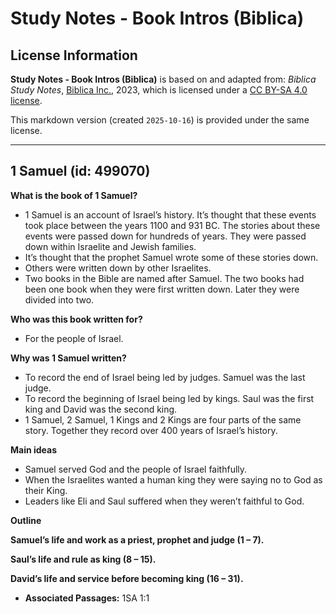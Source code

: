 # Study Notes - Book Intros (Biblica)

## License Information

**Study Notes - Book Intros (Biblica)** is based on and adapted from: _Biblica Study Notes_, [Biblica Inc.](https://www.biblica.com/), 2023, which is licensed under a [CC BY-SA 4.0 license](https://creativecommons.org/licenses/by-sa/4.0/legalcode.en).

This markdown version (created `2025-10-16`) is provided under the same license.



--------------------------------

## 1 Samuel (id: 499070)

**What is the book of 1 Samuel?**

* 1 Samuel is an account of Israel’s history. It’s thought that these events took place between the years 1100 and 931 BC. The stories about these events were passed down for hundreds of years. They were passed down within Israelite and Jewish families.
* It’s thought that the prophet Samuel wrote some of these stories down.
* Others were written down by other Israelites.
* Two books in the Bible are named after Samuel. The two books had been one book when they were first written down. Later they were divided into two.

**Who was this book written for?**

* For the people of Israel.

**Why was 1 Samuel written?**

* To record the end of Israel being led by judges. Samuel was the last judge.
* To record the beginning of Israel being led by kings. Saul was the first king and David was the second king.
* 1 Samuel, 2 Samuel, 1 Kings and 2 Kings are four parts of the same story. Together they record over 400 years of Israel’s history.

**Main ideas**

* Samuel served God and the people of Israel faithfully.
* When the Israelites wanted a human king they were saying no to God as their King.
* Leaders like Eli and Saul suffered when they weren’t faithful to God.

**Outline**

**Samuel’s life and work as a priest, prophet and judge (1 – 7\).**

**Saul’s life and rule as king (8 – 15\).**

**David’s life and service before becoming king (16 – 31\).**

* **Associated Passages:** 1SA 1:1


